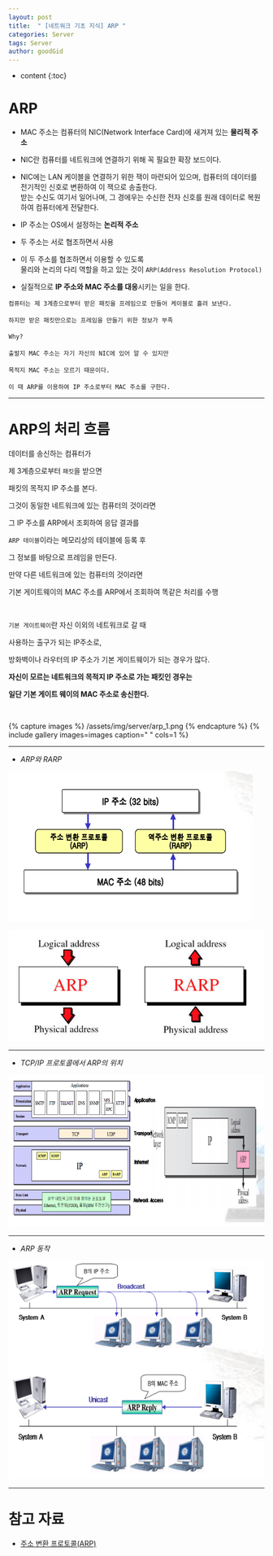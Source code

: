 ```yaml
---
layout: post
title:  " [네트워크 기초 지식] ARP "
categories: Server
tags: Server
author: goodGid
---
```

* content
{:toc}


# ARP

* MAC 주소는 컴퓨터의 NIC(Network Interface Card)에 새겨져 있는 <b>물리적 주소</b>

* NIC란 컴퓨터를 네트워크에 연결하기 위해 꼭 필요한 확장 보드이다.

* NIC에는 LAN 케이블을 연결하기 위한 잭이 마련되어 있으며, 컴퓨터의 데이터를 전기적인 신호로 변환하여 이 잭으로 송출한다.<br> 받는 수신도 여기서 일어나며, 그 경에우는 수신한 전자 신호를 원래 데이터로 복원하여 컴퓨터에게 전달한다.

* IP 주소는 OS에서 설정하는 <b>논리적 주소</b>

* 두 주소는 서로 협조하면서 사용

* 이 두 주소를 협조하면서 이용할 수 있도록 <br> 물리와 논리의 다리 역할을 하고 있는 것이 `ARP(Address Resolution Protocol)`

* 실질적으로 <b>IP 주소와 MAC 주소를 대응</b>시키는 일을 한다.











```
컴퓨터는 제 3계층으로부터 받은 패킷을 프레임으로 만들어 케이블로 흘려 보낸다.

하지만 받은 패킷만으로는 프레임을 만들기 위한 정보가 부족

Why? 

출발지 MAC 주소는 자기 자신의 NIC에 있어 알 수 있지만

목적지 MAC 주소는 모르기 때문이다.

이 때 ARP를 이용하여 IP 주소로부터 MAC 주소를 구한다.
```

---

# ARP의 처리 흐름

데이터를 송신하는 컴퓨터가 

제 3계층으로부터 `패킷`을 받으면 

패킷의 목적지 IP 주소를 본다.

그것이 동일한 네트워크에 있는 컴퓨터의 것이라면 

그 IP 주소를 ARP에서 조회하여 응답 결과를 

`ARP 테이블`이라는 메모리상의 테이블에 등록 후 

그 정보를 바탕으로 프레임을 만든다.

만약 다른 네트워크에 있는 컴퓨터의 것이라면 

기본 게이트웨이의 MAC 주소를 ARP에서 조회하여 똑같은 처리를 수행

<br>

`기본 게이트웨이`란 자신 이외의 네트워크로 갈 때

사용하는 출구가 되는 IP주소로,

방화벽이나 라우터의 IP 주소가 기본 게이트웨이가 되는 경우가 많다.

<b> 자신이 모르는 네트워크의 목적지 IP 주소로 가는 패킷인 경우는</b> 

<b> 일단 기본 게이트 웨이의 MAC 주소로 송신한다.</b>


<br>

{% capture images %}
    /assets/img/server/arp_1.png
{% endcapture %}
{% include gallery images=images caption=" " cols=1 %}


---


* *ARP와 RARP*

![](/assets/img/server/arp_2.png) 

![](/assets/img/server/arp_5.png) 

---

* *TCP/IP 프로토콜에서 ARP의 위치*

![](/assets/img/server/arp_3.png)


---

* *ARP 동작*

![](/assets/img/server/arp_4.png)


---

# 참고 자료

* [주소 변환 프로토콜(ARP)](http://elearning.kocw.net/document/lec/2012/AnDong/ChungJoongSoo/3-1.pdf)
